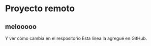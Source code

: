 # Proyecto remoto
## melooooo

Y ver cómo cambia en el respositorio
Esta línea la agregué en GitHub.
